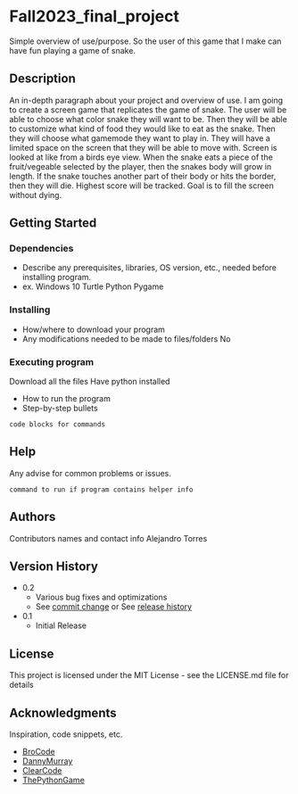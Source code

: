 # Fall2023_final_project

Simple overview of use/purpose.
So the user of this game that I make can have fun playing a game of snake.
## Description

An in-depth paragraph about your project and overview of use.
I am going to create a screen game that replicates the game of snake. The user will be able to choose what color snake they will want to be. Then they will be able to customize what kind of food they would like to eat as the snake. Then they will choose what gamemode they want to play in. They will have a limited space on the screen that they will be able to move with. Screen is looked at like from a birds eye view. When the snake eats a piece of the fruit/vegeable selected by the player, then the snakes body will grow in length. If the snake touches another part of their body or hits the border, then they will die. Highest score will be tracked. Goal is to fill the screen without dying.
## Getting Started

### Dependencies

* Describe any prerequisites, libraries, OS version, etc., needed before installing program.
* ex. Windows 10
Turtle
Python
Pygame

### Installing

* How/where to download your program
* Any modifications needed to be made to files/folders
No
### Executing program
Download all the files
Have python installed
* How to run the program
* Step-by-step bullets
```
code blocks for commands
```

## Help

Any advise for common problems or issues.
```
command to run if program contains helper info
```

## Authors

Contributors names and contact info
Alejandro Torres 


## Version History

* 0.2
    * Various bug fixes and optimizations
    * See [commit change]() or See [release history]()
* 0.1
    * Initial Release

## License

This project is licensed under the MIT License - see the LICENSE.md file for details

## Acknowledgments

Inspiration, code snippets, etc.
* [BroCode](https://www.youtube.com/watch?v=bfRwxS5d0SI)
* [DannyMurray](https://www.youtube.com/watch?v=8v6xkT0lLaQ)
* [ClearCode](https://www.youtube.com/watch?v=QFvqStqPCRU)
* [ThePythonGame](https://thepythoncode.com/article/make-a-snake-game-with-pygame-in-python)